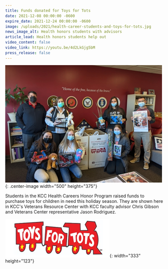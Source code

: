 ```yaml
---
title: Funds donated for Toys for Tots
date: 2021-12-08 00:00:00 -0600
expire_date: 2021-12-24 00:00:00 -0600
image: /uploads/2021/health-career-students-and-toys-for-tots.jpg
news_image_alt: Health honors students with advisors
article_lead: Health honors students help out
video_content: false
video_link: https://youtu.be/4d2LkGjg5bM
press_release: false
---
```

![](/uploads/2021/health-career-students-and-toys-for-tots.jpg){: .center-image width="500" height="375"}

Students in the KCC Health Careers Honor Program raised funds to purchase toys for children in need this holiday season. They are shown here in KCC's Veterans Resource Center with KCC faculty advisor Chris Gibson and Veterans Center representative Jason Rodriguez.

![](/uploads/2021/toys-for-tots-pic.jpg){: width="333" height="123"}
